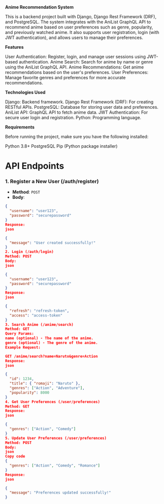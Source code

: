 **Anime Recommendation System**  

This is a backend project built with Django, Django Rest Framework (DRF), and PostgreSQL. The system integrates with the AniList GraphQL API to recommend anime based on user preferences such as genre, popularity, and previously watched anime. It also supports user registration, login (with JWT authentication), and allows users to manage their preferences.  


**Features**  

User Authentication: Register, login, and manage user sessions using JWT-based authentication.
Anime Search: Search for anime by name or genre using the AniList GraphQL API.
Anime Recommendations: Get anime recommendations based on the user's preferences.
User Preferences: Manage favorite genres and preferences for more accurate recommendations.  

**Technologies Used**  

Django: Backend framework.
Django Rest Framework (DRF): For creating RESTful APIs.
PostgreSQL: Database for storing user data and preferences.
AniList API: GraphQL API to fetch anime data.
JWT Authentication: For secure user login and registration.
Python: Programming language.  

**Requirements**  

Before running the project, make sure you have the following installed:

Python 3.8+
PostgreSQL
Pip (Python package installer)   

# API Endpoints

### 1. Register a New User (/auth/register)
- **Method**: `POST`
- **Body**:
```json
{
  "username": "user123",
  "password": "securepassword"
}
Response:
json

{
  "message": "User created successfully!"
}
2. Login (/auth/login)
Method: POST
Body:
json

{
  "username": "user123",
  "password": "securepassword"
}
Response:
json

{
  "refresh": "refresh-token",
  "access": "access-token"
}
3. Search Anime (/anime/search)
Method: GET
Query Params:
name (optional) - The name of the anime.
genre (optional) - The genre of the anime.
Example Request:

GET /anime/search?name=Naruto&genre=Action
Response:
json

{
  "id": 1234,
  "title": { "romaji": "Naruto" },
  "genres": ["Action", "Adventure"],
  "popularity": 8000
}
4. Get User Preferences (/user/preferences)
Method: GET
Response:
json

{
  "genres": ["Action", "Comedy"]
}
5. Update User Preferences (/user/preferences)
Method: POST
Body:
json
Copy code
{
  "genres": ["Action", "Comedy", "Romance"]
}
Response:
json

{
  "message": "Preferences updated successfully!"
}






